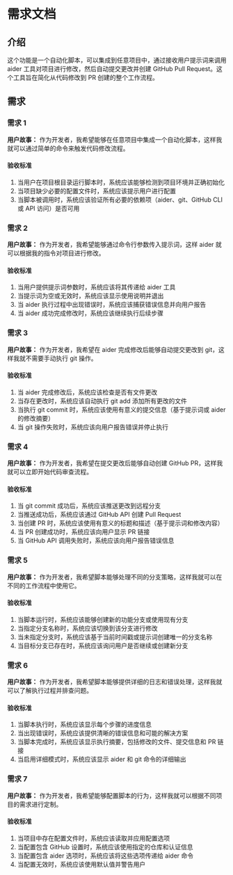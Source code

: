 # 需求文档

## 介绍

这个功能是一个自动化脚本，可以集成到任意项目中，通过接收用户提示词来调用 aider 工具对项目进行修改，然后自动提交更改并创建 GitHub Pull Request。这个工具旨在简化从代码修改到 PR 创建的整个工作流程。

## 需求

### 需求 1

**用户故事：** 作为开发者，我希望能够在任意项目中集成一个自动化脚本，这样我就可以通过简单的命令来触发代码修改流程。

#### 验收标准

1. 当用户在项目根目录运行脚本时，系统应该能够检测到项目环境并正确初始化
2. 当项目缺少必要的配置文件时，系统应该提示用户进行配置
3. 当脚本被调用时，系统应该验证所有必要的依赖项（aider、git、GitHub CLI 或 API 访问）是否可用

### 需求 2

**用户故事：** 作为开发者，我希望能够通过命令行参数传入提示词，这样 aider 就可以根据我的指令对项目进行修改。

#### 验收标准

1. 当用户提供提示词参数时，系统应该将其传递给 aider 工具
2. 当提示词为空或无效时，系统应该显示使用说明并退出
3. 当 aider 执行过程中出现错误时，系统应该捕获错误信息并向用户报告
4. 当 aider 成功完成修改时，系统应该继续执行后续步骤

### 需求 3

**用户故事：** 作为开发者，我希望在 aider 完成修改后能够自动提交更改到 git，这样我就不需要手动执行 git 操作。

#### 验收标准

1. 当 aider 完成修改后，系统应该检查是否有文件更改
2. 当存在更改时，系统应该自动执行 git add 添加所有更改的文件
3. 当执行 git commit 时，系统应该使用有意义的提交信息（基于提示词或 aider 的修改摘要）
4. 当 git 操作失败时，系统应该向用户报告错误并停止执行

### 需求 4

**用户故事：** 作为开发者，我希望在提交更改后能够自动创建 GitHub PR，这样我就可以立即开始代码审查流程。

#### 验收标准

1. 当 git commit 成功后，系统应该推送更改到远程分支
2. 当推送成功后，系统应该通过 GitHub API 创建 Pull Request
3. 当创建 PR 时，系统应该使用有意义的标题和描述（基于提示词和修改内容）
4. 当 PR 创建成功时，系统应该向用户显示 PR 链接
5. 当 GitHub API 调用失败时，系统应该向用户报告错误信息

### 需求 5

**用户故事：** 作为开发者，我希望脚本能够处理不同的分支策略，这样我就可以在不同的工作流程中使用它。

#### 验收标准

1. 当脚本运行时，系统应该能够创建新的功能分支或使用现有分支
2. 当指定分支名称时，系统应该切换到该分支进行修改
3. 当未指定分支时，系统应该基于当前时间戳或提示词创建唯一的分支名称
4. 当目标分支已存在时，系统应该询问用户是否继续或创建新分支

### 需求 6

**用户故事：** 作为开发者，我希望脚本能够提供详细的日志和错误处理，这样我就可以了解执行过程并排查问题。

#### 验收标准

1. 当脚本执行时，系统应该显示每个步骤的进度信息
2. 当出现错误时，系统应该提供清晰的错误信息和可能的解决方案
3. 当脚本完成时，系统应该显示执行摘要，包括修改的文件、提交信息和 PR 链接
4. 当启用详细模式时，系统应该显示 aider 和 git 命令的详细输出

### 需求 7

**用户故事：** 作为开发者，我希望能够配置脚本的行为，这样我就可以根据不同项目的需求进行定制。

#### 验收标准

1. 当项目中存在配置文件时，系统应该读取并应用配置选项
2. 当配置包含 GitHub 设置时，系统应该使用指定的仓库和认证信息
3. 当配置包含 aider 选项时，系统应该将这些选项传递给 aider 命令
4. 当配置无效时，系统应该使用默认值并警告用户